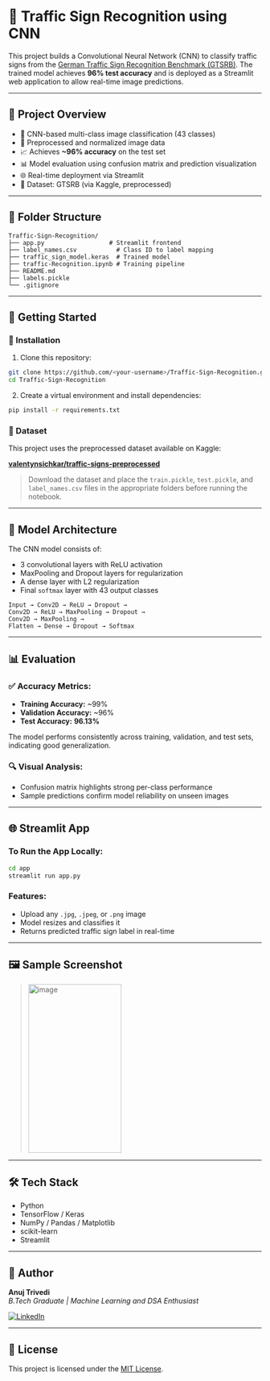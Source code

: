 
# 🚦 Traffic Sign Recognition using CNN

This project builds a Convolutional Neural Network (CNN) to classify traffic signs from the [German Traffic Sign Recognition Benchmark (GTSRB)](https://benchmark.ini.rub.de/?section=gtsrb&subsection=news). The trained model achieves **96% test accuracy** and is deployed as a Streamlit web application to allow real-time image predictions.

---

## 📌 Project Overview

- 🧠 CNN-based multi-class image classification (43 classes)
- 🧹 Preprocessed and normalized image data
- 📈 Achieves **~96% accuracy** on the test set
- 📊 Model evaluation using confusion matrix and prediction visualization
- 🌐 Real-time deployment via Streamlit
- 🧪 Dataset: GTSRB (via Kaggle, preprocessed)

---

## 📁 Folder Structure

```
Traffic-Sign-Recognition/
├── app.py                  # Streamlit frontend
├── label_names.csv           # Class ID to label mapping
├── traffic_sign_model.keras  # Trained model
├── traffic-Recognition.ipynb # Training pipeline
├── README.md
├── labels.pickle
└── .gitignore
```

---

## 🚀 Getting Started

### 🔧 Installation

1. Clone this repository:
```bash
git clone https://github.com/<your-username>/Traffic-Sign-Recognition.git
cd Traffic-Sign-Recognition
```

2. Create a virtual environment and install dependencies:
```bash
pip install -r requirements.txt
```

### 💾 Dataset

This project uses the preprocessed dataset available on Kaggle:

**[valentynsichkar/traffic-signs-preprocessed](https://www.kaggle.com/datasets/valentynsichkar/traffic-signs-preprocessed)**

> Download the dataset and place the `train.pickle`, `test.pickle`, and `label_names.csv` files in the appropriate folders before running the notebook.

---

## 🧠 Model Architecture

The CNN model consists of:

- 3 convolutional layers with ReLU activation
- MaxPooling and Dropout layers for regularization
- A dense layer with L2 regularization
- Final `softmax` layer with 43 output classes

```text
Input → Conv2D → ReLU → Dropout →
Conv2D → ReLU → MaxPooling → Dropout →
Conv2D → MaxPooling →
Flatten → Dense → Dropout → Softmax
```

---

## 📊 Evaluation

### ✅ Accuracy Metrics:
- **Training Accuracy:** ~99%
- **Validation Accuracy:** ~96%
- **Test Accuracy:** **96.13%**

The model performs consistently across training, validation, and test sets, indicating good generalization.

### 🔍 Visual Analysis:
- Confusion matrix highlights strong per-class performance
- Sample predictions confirm model reliability on unseen images

---

## 🌐 Streamlit App

### To Run the App Locally:
```bash
cd app
streamlit run app.py
```

### Features:
- Upload any `.jpg`, `.jpeg`, or `.png` image
- Model resizes and classifies it
- Returns predicted traffic sign label in real-time

---

## 🖼️ Sample Screenshot

> <img width="185" height="335" alt="image" src="https://github.com/user-attachments/assets/f8d38eed-c26e-4166-9365-ddfa55e891bd" />


---

## 🛠️ Tech Stack

- Python
- TensorFlow / Keras
- NumPy / Pandas / Matplotlib
- scikit-learn
- Streamlit

---

## 👤 Author

**Anuj Trivedi**  
_B.Tech Graduate | Machine Learning and DSA Enthusiast_  

[![LinkedIn](https://img.shields.io/badge/-LinkedIn-blue?logo=linkedin)](https://www.linkedin.com/in/anuj-trivedi-847192232/)

---

## 📃 License

This project is licensed under the [MIT License](LICENSE).
